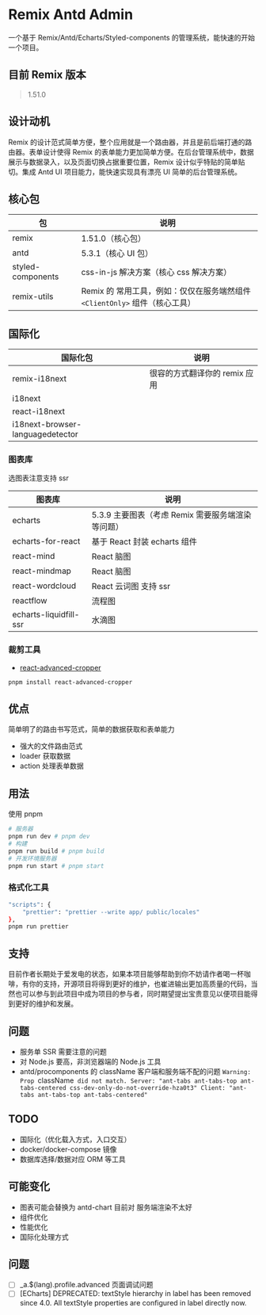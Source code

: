 # Remix Antd Admin

一个基于 Remix/Antd/Echarts/Styled-components 的管理系统，能快速的开始一个项目。

## 目前 Remix 版本

> 1.51.0

## 设计动机

Remix 的设计范式简单方便，整个应用就是一个路由器，并且是前后端打通的路由器。表单设计使得 Remix 的表单能力更加简单方便。在后台管理系统中，数据展示与数据录入，以及页面切换占据重要位置，Remix 设计似乎特贴的简单贴切。集成 Antd UI 项目能力，能快速实现具有漂亮 UI 简单的后台管理系统。

## 核心包

| 包                | 说明                                                                        |
| ----------------- | --------------------------------------------------------------------------- |
| remix             | 1.51.0（核心包）                                                            |
| antd              | 5.3.1（核心 UI 包）                                                         |
| styled-components | css-in-js 解决方案（核心 css 解决方案）                                     |
| remix-utils       | Remix 的 常用工具，例如：仅仅在服务端然组件 `<ClientOnly>` 组件（核心工具） |

## 国际化

| 国际化包                         | 说明                          |
| -------------------------------- | ----------------------------- |
| remix-i18next                    | 很容的方式翻译你的 remix 应用 |
| i18next                          |                               |
| react-i18next                    |                               |
| i18next-browser-languagedetector |                               |

### 图表库

选图表注意支持 ssr

| 图表库                 | 说明                                              |
| ---------------------- | ------------------------------------------------- |
| echarts                | 5.3.9 主要图表（考虑 Remix 需要服务端渲染等问题） |
| echarts-for-react      | 基于 React 封装 echarts 组件                      |
| react-mind             | React 脑图                                        |
| react-mindmap          | React 脑图                                        |
| react-wordcloud        | React 云词图 支持 ssr                             |
| reactflow              | 流程图                                            |
| echarts-liquidfill-ssr | 水滴图                                            |

### 裁剪工具

- [react-advanced-cropper](https://advanced-cropper.github.io/react-advanced-cropper/#mobile-cropper)

```sh
pnpm install react-advanced-cropper
```

## 优点

简单明了的路由书写范式，简单的数据获取和表单能力

- 强大的文件路由范式
- loader 获取数据
- action 处理表单数据

## 用法

使用 pnpm

```sh
# 服务器
pnpm run dev # pnpm dev
# 构建
pnpm run build # pnpm build
# 开发环境服务器
pnpm run start # pnpm start
```

### 格式化工具

```sh
"scripts": {
    "prettier": "prettier --write app/ public/locales"
},
pnpm run prettier
```

## 支持

目前作者长期处于爱发电的状态，如果本项目能够帮助到你不妨请作者喝一杯咖啡，有你的支持，开源项目将得到更好的维护，也崔进输出更加高质量的代码，当然也可以参与到此项目中成为项目的参与者，同时期望提出宝贵意见以便项目能得到更好的维护和发展。

## 问题

- 服务单 SSR 需要注意的问题
- 对 Node.js 要高，非浏览器端的 Node.js 工具
- antd/procomponents 的 className 客户端和服务端不配的问题 `Warning: Prop `className` did not match. Server: "ant-tabs ant-tabs-top ant-tabs-centered css-dev-only-do-not-override-hza0t3" Client: "ant-tabs ant-tabs-top ant-tabs-centered"`

## TODO

- 国际化（优化载入方式，入口交互）
- docker/docker-compose 镜像
- 数据库选择/数据对应 ORM 等工具

## 可能变化

- 图表可能会替换为 antd-chart 目前对 服务端渲染不太好
- 组件优化
- 性能优化
- 国际化处理方式

## 问题

- [ ] \_a.$(lang).profile.advanced 页面调试问题
- [ ] [ECharts] DEPRECATED: textStyle hierarchy in label has been removed since 4.0. All textStyle properties are configured in label directly now.
